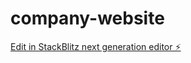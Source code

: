 # company-website

[Edit in StackBlitz next generation editor ⚡️](https://stackblitz.com/~/github.com/djl10886/company-website)